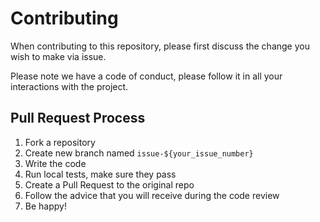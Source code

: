 # Contributing

When contributing to this repository, please first discuss
the change you wish to make via issue.

Please note we have a code of conduct,
please follow it in all your interactions with the project.


## Pull Request Process

1. Fork a repository
2. Create new branch named `issue-${your_issue_number}`
3. Write the code
4. Run local tests, make sure they pass
5. Create a Pull Request to the original repo
6. Follow the advice that you will receive during the code review
7. Be happy!
